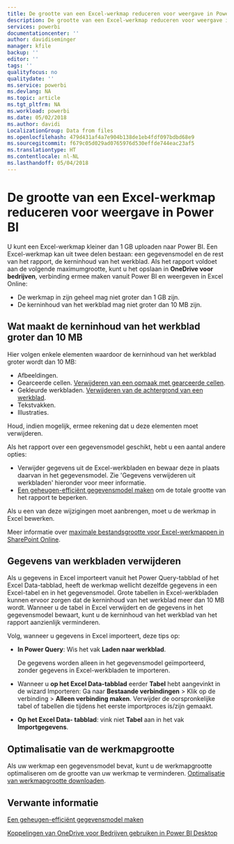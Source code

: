 ```yaml
---
title: De grootte van een Excel-werkmap reduceren voor weergave in Power BI
description: De grootte van een Excel-werkmap reduceren voor weergave in Power BI
services: powerbi
documentationcenter: ''
author: davidiseminger
manager: kfile
backup: ''
editor: ''
tags: ''
qualityfocus: no
qualitydate: ''
ms.service: powerbi
ms.devlang: NA
ms.topic: article
ms.tgt_pltfrm: NA
ms.workload: powerbi
ms.date: 05/02/2018
ms.author: davidi
LocalizationGroup: Data from files
ms.openlocfilehash: 479d431af4a7e904b138de1eb4fdf097bdbd68e9
ms.sourcegitcommit: f679c05d029ad0765976d530effde744eac23af5
ms.translationtype: HT
ms.contentlocale: nl-NL
ms.lasthandoff: 05/04/2018
---
```

# <a name="reduce-the-size-of-an-excel-workbook-to-view-it-in-power-bi"></a>De grootte van een Excel-werkmap reduceren voor weergave in Power BI
U kunt een Excel-werkmap kleiner dan 1 GB uploaden naar Power BI. Een Excel-werkmap kan uit twee delen bestaan: een gegevensmodel en de rest van het rapport, de kerninhoud van het werkblad. Als het rapport voldoet aan de volgende maximumgrootte, kunt u het opslaan in **OneDrive voor bedrijven**, verbinding ermee maken vanuit Power BI en weergeven in Excel Online:

* De werkmap in zijn geheel mag niet groter dan 1 GB zijn.
* De kerninhoud van het werkblad mag niet groter dan 10 MB zijn.

## <a name="what-makes-core-worksheet-contents-larger-than-10-mb"></a>Wat maakt de kerninhoud van het werkblad groter dan 10 MB
Hier volgen enkele elementen waardoor de kerninhoud van het werkblad groter wordt dan 10 MB:

* Afbeeldingen.
* Gearceerde cellen. [Verwijderen van een opmaak met gearceerde cellen](https://support.office.com/article/Add-or-change-the-background-color-of-cells-ac10f131-b847-428f-b656-d65375fb815e).
* Gekleurde werkbladen. [Verwijderen van de achtergrond van een werkblad](https://support.office.com/en-US/article/add-or-remove-a-sheet-background-3577a762-8450-4556-96a2-cc265abc00a8).
* Tekstvakken.
* Illustraties.

Houd, indien mogelijk, ermee rekening dat u deze elementen moet verwijderen. 

Als het rapport over een gegevensmodel geschikt, hebt u een aantal andere opties: 

* Verwijder gegevens uit de Excel-werkbladen en bewaar deze in plaats daarvan in het gegevensmodel. Zie 'Gegevens verwijderen uit werkbladen' hieronder voor meer informatie. 
* [Een geheugen-efficiënt gegevensmodel maken](https://support.office.com/article/Create-a-memory-efficient-Data-Model-using-Excel-2013-and-the-Power-Pivot-add-in-951c73a9-21c4-46ab-9f5e-14a2833b6a70) om de totale grootte van het rapport te beperken.

Als u een van deze wijzigingen moet aanbrengen, moet u de werkmap in Excel bewerken.

Meer informatie over [maximale bestandsgrootte voor Excel-werkmappen in SharePoint Online](https://support.office.com/article/File-size-limits-for-workbooks-in-SharePoint-Online-9e5bc6f8-018f-415a-b890-5452687b325e).

## <a name="remove-data-from-worksheets"></a>Gegevens van werkbladen verwijderen
Als u gegevens in Excel importeert vanuit het Power Query-tabblad of het Excel Data-tabblad, heeft de werkmap wellicht dezelfde gegevens in een Excel-tabel en in het gegevensmodel. Grote tabellen in Excel-werkbladen kunnen ervoor zorgen dat de kerninhoud van het werkblad meer dan 10 MB wordt. Wanneer u de tabel in Excel verwijdert en de gegevens in het gegevensmodel bewaart, kunt u de kerninhoud van het werkblad van het rapport aanzienlijk verminderen. 

Volg, wanneer u gegevens in Excel importeert, deze tips op:

* **In Power Query**: Wis het vak **Laden naar werkblad**.
  
  De gegevens worden alleen in het gegevensmodel geïmporteerd, zonder gegevens in Excel-werkbladen te importeren.
* Wanneer u **op het Excel Data-tabblad** eerder **Tabel** hebt aangevinkt in de wizard Importeren: Ga naar **Bestaande verbindingen** \> Klik op de verbinding \> **Alleen verbinding maken**. Verwijder de oorspronkelijke tabel of tabellen die tijdens het eerste importproces is/zijn gemaakt.
* **Op het Excel Data- tabblad**: vink niet **Tabel** aan in het vak **Importgegevens**.

## <a name="workbook-size-optimizer"></a>Optimalisatie van de werkmapgrootte
Als uw werkmap een gegevensmodel bevat, kunt u de werkmapgrootte optimaliseren om de grootte van uw werkmap te verminderen. [Optimalisatie van werkmapgrootte downloaden](https://www.microsoft.com/en-us/download/details.aspx?id=38793).

## <a name="related-info"></a>Verwante informatie
[Een geheugen-efficiënt gegevensmodel maken](https://support.office.com/article/Create-a-memory-efficient-Data-Model-using-Excel-2013-and-the-Power-Pivot-add-in-951c73a9-21c4-46ab-9f5e-14a2833b6a70)

[Koppelingen van OneDrive voor Bedrijven gebruiken in Power BI Desktop](desktop-use-onedrive-business-links.md)

